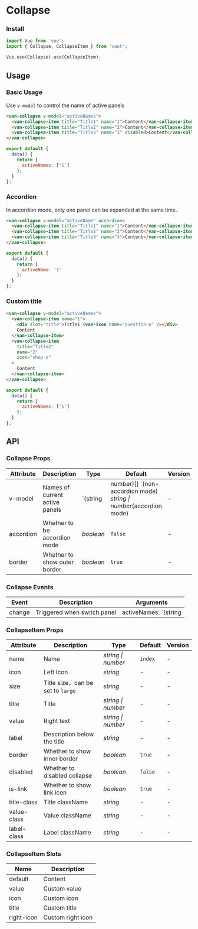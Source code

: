 # Collapse

### Install

``` javascript
import Vue from 'vue';
import { Collapse, CollapseItem } from 'vant';

Vue.use(Collapse).use(CollapseItem);
```

## Usage

### Basic Usage

Use `v-model` to control the name of active panels

```html
<van-collapse v-model="activeNames">
  <van-collapse-item title="Title1" name="1">Content</van-collapse-item>
  <van-collapse-item title="Title2" name="2">Content</van-collapse-item>
  <van-collapse-item title="Title3" name="3" disabled>Content</van-collapse-item>
</van-collapse>
```

``` javascript
export default {
  data() {
    return {
      activeNames: ['1']
    };
  }
};
```

### Accordion

In accordion mode, only one panel can be expanded at the same time.

```html
<van-collapse v-model="activeName" accordion>
  <van-collapse-item title="Title1" name="1">Content</van-collapse-item>
  <van-collapse-item title="Title2" name="2">Content</van-collapse-item>
  <van-collapse-item title="Title3" name="3">Content</van-collapse-item>
</van-collapse>
```

``` javascript
export default {
  data() {
    return {
      activeName: '1'
    };
  }
};
```

### Custom title

```html
<van-collapse v-model="activeNames">
  <van-collapse-item name="1">
    <div slot="title">Title1 <van-icon name="question-o" /></div>
    Content
  </van-collapse-item>
  <van-collapse-item
    title="Title2"
    name="2"
    icon="shop-o"
  >
    Content
  </van-collapse-item>
</van-collapse>
```

``` javascript
export default {
  data() {
    return {
      activeNames: ['1']
    };
  }
};
```

## API

### Collapse Props

| Attribute | Description | Type | Default | Version |
|------|------|------|------|------|
| v-model | Names of current active panels | `(string | number)[] `(non-accordion mode)<br>*string \| number*(accordion mode) | - | - |
| accordion | Whether to be accordion mode | *boolean* | `false` | - |
| border | Whether to show outer border | *boolean* | `true` | - |

### Collapse Events

| Event | Description | Arguments |
|------|------|------|
| change | Triggered when switch panel | activeNames: `(string | number)[] `(non-accordion mode) / *string \| number*(accordion mode) |

### CollapseItem Props

| Attribute | Description | Type | Default | Version |
|------|------|------|------|------|
| name | Name | *string \| number* | `index` | - |
| icon | Left Icon | *string* | - | - |
| size | Title size，can be set to `large` | *string* | - | - |
| title | Title | *string \| number* | - | - |
| value | Right text | *string \| number* | - | - |
| label | Description below the title | *string* | - | - |
| border | Whether to show inner border | *boolean* | `true` | - |
| disabled | Whether to disabled collapse | *boolean* | `false` | - |
| is-link | Whether to show link icon | *boolean* | `true` | - |
| title-class | Title className | *string* | - | - |
| value-class | Value className | *string* | - | - |
| label-class | Label className | *string* | - | - |

### CollapseItem Slots

| Name | Description |
|------|------|
| default | Content |
| value | Custom value |
| icon | Custom icon |
| title | Custom title |
| right-icon | Custom right icon |
